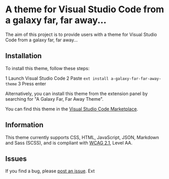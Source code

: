 # A theme for Visual Studio Code from a galaxy far, far away...

The aim of this project is to provide users with a theme for Visual Studio Code from a galaxy far, far away...

## Installation

To install this theme, follow these steps:

1 Launch Visual Studio Code
2 Paste `ext install a-galaxy-far-far-away-theme`
3 Press enter

Alternatively, you can install this theme from the extension panel by searching for "A Galaxy Far, Far Away Theme".

You can find this theme in the [Visual Studio Code Marketplace](https://marketplace.visualstudio.com/).

## Information

This theme currently supports CSS, HTML, JavaScript, JSON, Markdown and Sass (SCSS), and is compliant with [WCAG 2.1](https://www.w3.org/TR/WCAG21/), Level AA.

## Issues

If you find a bug, please [post an issue](https://github.com/DanMad/a-galaxy-far-far-away-theme/issues).
Ext
